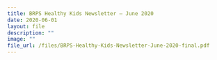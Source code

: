 ```yaml
---
title: BRPS Healthy Kids Newsletter – June 2020
date: 2020-06-01
layout: file
description: ""
image: ""
file_url: /files/BRPS-Healthy-Kids-Newsletter-June-2020-final.pdf
---
```

